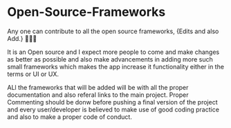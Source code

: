# Open-Source-Frameworks
Any one can contribute to all the open source frameworks, {Edits and also Add.} 👨🏻‍💻


It is an Open source and I expect more people to come and make changes as better as possible and also make advancements in adding
more such small frameworks which makes the app increase it functionality either in the terms or UI or UX.

ALl the frameworks that will be added will be with all the proper documentation and also referal links to the main project.
Proper Commenting should be donw before pushing a final version of the project and every user/developer is believed to make use of 
good coding practice and also to make a proper code of conduct.
